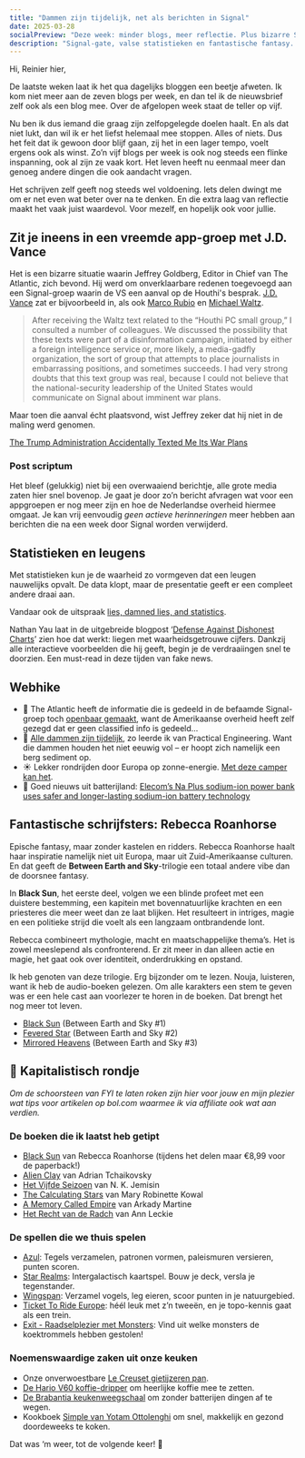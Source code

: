 ```yaml
---
title: "Dammen zijn tijdelijk, net als berichten in Signal"
date: 2025-03-28
socialPreview: "Deze week: minder blogs, meer reflectie. Plus bizarre Signal-groepen, foute grafieken en tijdelijke dammen."
description: "Signal-gate, valse statistieken en fantastische fantasy. Hier is je FYI van deze week."
---
```


Hi, Reinier hier,

De laatste weken laat ik het qua dagelijks bloggen een beetje afweten. Ik kom niet meer aan de zeven blogs per week, en dan tel ik de nieuwsbrief zelf ook als een blog mee. Over de afgelopen week staat de teller op vijf.

Nu ben ik dus iemand die graag zijn zelfopgelegde doelen haalt. En als dat niet lukt, dan wil ik er het liefst helemaal mee stoppen. Alles of niets. Dus het feit dat ik gewoon door blijf gaan, zij het in een lager tempo, voelt ergens ook als winst. Zo’n vijf blogs per week is ook nog steeds een flinke inspanning, ook al zijn ze vaak kort. Het leven heeft nu eenmaal meer dan genoeg andere dingen die ook aandacht vragen.

Het schrijven zelf geeft nog steeds wel voldoening. Iets delen dwingt me om er net even wat beter over na te denken. En die extra laag van reflectie maakt het vaak juist waardevol. Voor mezelf, en hopelijk ook voor jullie.

## Zit je ineens in een vreemde app-groep met J.D. Vance

Het is een bizarre situatie waarin Jeffrey Goldberg, Editor in Chief van The Atlantic, zich bevond. Hij werd om onverklaarbare redenen toegevoegd aan een Signal-groep waarin de VS een aanval op de 
Houthi's besprak. [J.D. Vance](https://nl.wikipedia.org/wiki/J.D._Vance) zat er bijvoorbeeld in, als ook [Marco Rubio](https://nl.wikipedia.org/wiki/Marco_Rubio) en [Michael Waltz](https://en.wikipedia.org/wiki/Michael_Waltz).

> After receiving the Waltz text related to the “Houthi PC small group,” I consulted a number of colleagues. We discussed the possibility that these texts were part of a disinformation campaign, initiated by either a foreign intelligence service or, more likely, a media-gadfly organization, the sort of group that attempts to place journalists in embarrassing positions, and sometimes succeeds. I had very strong doubts that this text group was real, because I could not believe that the national-security leadership of the United States would communicate on Signal about imminent war plans.

Maar toen die aanval écht plaatsvond, wist Jeffrey zeker dat hij niet in de maling werd genomen. 

[The Trump Administration Accidentally Texted Me Its War Plans](https://www.theatlantic.com/politics/archive/2025/03/trump-administration-accidentally-texted-me-its-war-plans/682151/?gift=kPTlqn0J1iP9IBZcsdI5IVJpB2t9BYyxpzU4sooa69M&utm_source=copy-link&utm_medium=social&utm_campaign=share)

### Post scriptum

Het bleef (gelukkig) niet bij een overwaaiend berichtje, alle grote media zaten hier snel bovenop. Je gaat je door zo’n bericht afvragen wat voor een appgroepen er nog meer zijn en hoe de Nederlandse overheid hiermee omgaat. Je kan vrij eenvoudig _geen actieve herinneringen_ meer hebben aan berichten die na een week door Signal worden verwijderd.

## Statistieken en leugens

Met statistieken kun je de waarheid zo vormgeven dat een leugen nauwelijks opvalt. De data klopt, maar de presentatie geeft er een compleet andere draai aan.

Vandaar ook de uitspraak [lies, damned lies, and statistics](https://en.wikipedia.org/wiki/Lies,_damned_lies,_and_statistics).

Nathan Yau laat in de uitgebreide blogpost ‘[Defense Against Dishonest Charts](https://flowingdata.com/projects/dishonest-charts/)’ zien hoe dat werkt: liegen met waarheidsgetrouwe cijfers. Dankzij alle interactieve voorbeelden die hij geeft, begin je de verdraaiingen snel te doorzien. Een must-read in deze tijden van fake news.

## Webhike

- 🤷 The Atlantic heeft de informatie die is gedeeld in de befaamde Signal-groep toch [openbaar gemaakt](https://www.theatlantic.com/politics/archive/2025/03/signal-group-chat-attack-plans-hegseth-goldberg/682176/), want de Amerikaanse overheid heeft zelf gezegd dat er geen classified info is gedeeld…
- 🌊 [Alle dammen zijn tijdelijk](https://youtu.be/XiUOBdEUqjY?si=3WpHV7PtSJLSR9O9), zo leerde ik van Practical Engineering. Want die dammen houden het niet eeuwig vol – er hoopt zich namelijk een berg sediment op.
- ☀️ Lekker rondrijden door Europa op zonne-energie. [Met deze camper kan het](https://edition.cnn.com/travel/article/stella-vita-solar-campervan-netherlands-spc-intl/index.html).
- 🔋 Goed nieuws uit batterijland: [Elecom’s Na Plus sodium-ion power bank uses safer and longer-lasting sodium-ion battery technology](https://www.theverge.com/news/631357/elecom-power-bank-battery-sodium-ion)

## Fantastische schrijfsters: Rebecca Roanhorse

Epische fantasy, maar zonder kastelen en ridders. Rebecca Roanhorse haalt haar inspiratie namelijk niet uit Europa, maar uit Zuid-Amerikaanse culturen. En dat geeft de **Between Earth and Sky**-trilogie een totaal andere vibe dan de doorsnee fantasy.

In **Black Sun**, het eerste deel, volgen we een blinde profeet met een duistere bestemming, een kapitein met bovennatuurlijke krachten en een priesteres die meer weet dan ze laat blijken. Het resulteert in intriges, magie en een politieke strijd die voelt als een langzaam ontbrandende lont.

Rebecca combineert mythologie, macht en maatschappelijke thema’s. Het is zowel meeslepend als confronterend. Er zit meer in dan alleen actie en magie, het gaat ook over identiteit, onderdrukking en opstand.

Ik heb genoten van deze trilogie. Erg bijzonder om te lezen. Nouja, luisteren, want ik heb de audio-boeken gelezen. Om alle karakters een stem te geven was er een hele cast aan voorlezer te horen in de boeken. Dat brengt het nog meer tot leven.

- [Black Sun](https://app.thestorygraph.com/books/d00167d0-9097-40c1-b84f-1620a970b545) (Between Earth and Sky #1)
- [Fevered Star](https://app.thestorygraph.com/books/1dd6de6b-c729-470f-bba4-d45cbd035dcb) (Between Earth and Sky #2)
- [Mirrored Heavens](https://app.thestorygraph.com/books/d947ca1b-83f1-4f03-b71d-3a8a9a93f9b8) (Between Earth and Sky #3)

## 🔮 Kapitalistisch rondje

_Om de schoorsteen van FYI te laten roken zijn hier voor jouw en mijn plezier wat tips voor artikelen op bol.com waarmee ik via affiliate ook wat aan verdien._

### De boeken die ik laatst heb getipt

- [Black Sun](https://partner.bol.com/click/click?p=2&t=url&s=1066120&f=TXL&url=https%3A%2F%2Fwww.bol.com%2Fnl%2Fnl%2Ff%2Fblack-sun%2F9200000129860374%2F&name=Black%20Sun%2C%20Rebecca%20Roanhorse) van Rebecca Roanhorse (tijdens het delen maar €8,99 voor de paperback!)
- [Alien Clay](https://partner.bol.com/click/click?p=2&t=url&s=1066120&f=TXL&url=https%3A%2F%2Fwww.bol.com%2Fnl%2Fnl%2Fp%2Falien-clay%2F9300000162798494%2F&name=Alien%20Clay%2C%20Adrian%20Tchaikovsky) van Adrian Tchaikovsky
- [Het Vijfde Seizoen](https://partner.bol.com/click/click?p=2&t=url&s=1066120&f=TXL&url=https%3A%2F%2Fwww.bol.com%2Fnl%2Fnl%2Ff%2Fde-gebroken-aarde-1-het-vijfde-seizoen%2F9200000091371720%2F&name=De%20gebroken%20aarde%201%20-%20Het%20Vijfde%20Seizoen%2C%20N.K....) van N. K. Jemisin
- [The Calculating Stars](https://partner.bol.com/click/click?p=2&t=url&s=1066120&f=TXL&url=https%3A%2F%2Fwww.bol.com%2Fnl%2Fnl%2Ff%2Fthe-calculating-stars%2F9200000082133196%2F&name=The%20Calculating%20Stars%2C%20Mary%20Robinette%20Kowal) van Mary Robinette Kowal
- [A Memory Called Empire](https://partner.bol.com/click/click?p=2&t=url&s=1066120&f=TXL&url=https%3A%2F%2Fwww.bol.com%2Fnl%2Fnl%2Ff%2Fmemory-called-empire%2F9200000091494741%2F&name=Memory%20Called%20Empire%2C%20Arkady%20Martine) van Arkady Martine
- [Het Recht van de Radch](https://partner.bol.com/click/click?p=2&t=url&s=1066120&f=TXL&url=https%3A%2F%2Fwww.bol.com%2Fnl%2Fnl%2Fp%2Fradch-1-het-recht-van-de-radch%2F9300000023537382%2F&name=Radch%201%20-%20Het%20Recht%20van%20de%20Radch%2C%20Ann%20Leckie) van Ann Leckie

### De spellen die we thuis spelen

- [Azul](https://partner.bol.com/click/click?p=2&t=url&s=1066120&f=TXL&url=https%3A%2F%2Fwww.bol.com%2Fnl%2Fnl%2Fp%2Fazul-bordspel%2F9200000086976904%2F&name=Next%20Move%20Games%20-%20Azul%20-%20Bordspel%20-%20Basisspel%20...): Tegels verzamelen, patronen vormen, paleismuren versieren, punten scoren.
- [Star Realms](https://partner.bol.com/click/click?p=2&t=url&s=1066120&f=TXL&url=https%3A%2F%2Fwww.bol.com%2Fnl%2Fnl%2Fp%2Fstar-realms-base-set-kaartspel%2F9200000039533934%2F&name=Star%20Realms%20Base%20Set%20Kaartspel): Intergalactisch kaartspel. Bouw je deck, versla je tegenstander.
- [Wingspan](https://partner.bol.com/click/click?p=2&t=url&s=1066120&f=TXL&url=https%3A%2F%2Fwww.bol.com%2Fnl%2Fnl%2Fp%2Fwingspan-bordspel%2F9200000104691586%2F&name=999%20Games%20-%20Wingspan%20-%20Bordspel%20-%20Prachtig%20vor...): Verzamel vogels, leg eieren, scoor punten in je natuurgebied.
- [Ticket To Ride Europe](https://partner.bol.com/click/click?p=2&t=url&s=1066120&f=TXL&url=https%3A%2F%2Fwww.bol.com%2Fnl%2Fp%2Fticket-to-ride-europe-bordspel%2F1004004006510342%2F&name=Ticket%20to%20Ride%20Europe%20-%20Bordspel): héél leuk met z’n tweeën, en je topo-kennis gaat als een trein.
- [Exit - Raadselplezier met Monsters](https://partner.bol.com/click/click?p=2&t=url&s=1066120&f=TXL&url=https%3A%2F%2Fwww.bol.com%2Fnl%2Fnl%2Fp%2Fexit-kids-raadselplezier-met-monsters-breinbreker%2F9300000180307553%2F&name=EXIT%20-%20KIDS%3A%20Raadselplezier): Vind uit welke monsters de koektrommels hebben gestolen!

### Noemenswaardige zaken uit onze keuken

- Onze onverwoestbare [Le Creuset gietijzeren pan](https://partner.bol.com/click/click?p=2&t=url&s=1066120&f=TXL&url=https%3A%2F%2Fwww.bol.com%2Fnl%2Fnl%2Fp%2Fle-creuset-gietijzeren-ronde-skillet-26cm-coastal-blue%2F9300000220035766%2F&name=Le%20Creuset%20-%20Gietijzeren%20-%20Ronde%20Skillet%2026cm%20...).
- [De Hario V60 koffie-dripper](https://partner.bol.com/click/click?p=2&t=url&s=1066120&f=TXL&url=https%3A%2F%2Fwww.bol.com%2Fnl%2Fp%2Fhario-v60-drip-decanter-02%2F9200000040262918%2F&name=Hario%20V60%20Drip%20Decanter%2002) om heerlijke koffie mee te zetten.
- [De Brabantia keukenweegschaal](https://partner.bol.com/click/click?p=2&t=url&s=1066118&f=TXL&url=https%3A%2F%2Fwww.bol.com%2Fnl%2Fp%2Fbrabantia-tasty-keukenweegschaal-digitaal-met-dynamo-dark-grey%2F9200000106249005%2F&name=Brabantia%20Keukenweegschaal) om zonder batterijen dingen af te wegen.
- Kookboek [Simple van Yotam Ottolenghi](https://partner.bol.com/click/click?p=2&t=url&s=1066120&f=TXL&url=https%3A%2F%2Fwww.bol.com%2Fnl%2Fnl%2Fp%2Fsimpel%2F9200000091266387%2F&name=Simpel%2C%20Yotam%20Ottolenghi) om snel, makkelijk en gezond doordeweeks te koken.

Dat was ‘m weer, tot de volgende keer! 👋
